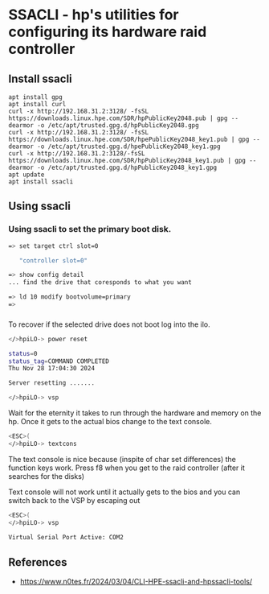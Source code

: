 # SSACLI - hp's utilities for configuring its hardware raid controller

## Install ssacli

```
apt install gpg
apt install curl
curl -x http://192.168.31.2:3128/ -fsSL https://downloads.linux.hpe.com/SDR/hpPublicKey2048.pub | gpg --dearmor -o /etc/apt/trusted.gpg.d/hpPublicKey2048.gpg
curl -x http://192.168.31.2:3128/ -fsSL https://downloads.linux.hpe.com/SDR/hpePublicKey2048_key1.pub | gpg --dearmor -o /etc/apt/trusted.gpg.d/hpePublicKey2048_key1.gpg
curl -x http://192.168.31.2:3128/-fsSL https://downloads.linux.hpe.com/SDR/hpPublicKey2048_key1.pub | gpg --dearmor -o /etc/apt/trusted.gpg.d/hpPublicKey2048_key1.gpg
apt update
apt install ssacli
```
## Using ssacli

### Using ssacli to set the primary boot disk.

```sh
=> set target ctrl slot=0

   "controller slot=0"

=> show config detail
... find the drive that coresponds to what you want

=> ld 10 modify bootvolume=primary
=>
```

###

To recover if the selected drive does not boot log into the ilo.

```sh
</>hpiLO-> power reset

status=0
status_tag=COMMAND COMPLETED
Thu Nov 28 17:04:30 2024

Server resetting .......

</>hpiLO-> vsp
```

Wait for the eternity it takes to run through the hardware and memory on the hp. Once it gets to the actual bios change to the text console.

```sh
<ESC>(
</>hpiLO-> textcons
```

The text console is nice because (inspite of char set differences) the function keys work. Press f8 when you get to the raid controller (after it searches for the disks)

Text console will not work until it actually gets to the bios and you can switch back to the VSP by escaping out 

```sh
<ESC>(
</>hpiLO-> vsp

Virtual Serial Port Active: COM2
```

## References

- https://www.n0tes.fr/2024/03/04/CLI-HPE-ssacli-and-hpssacli-tools/
